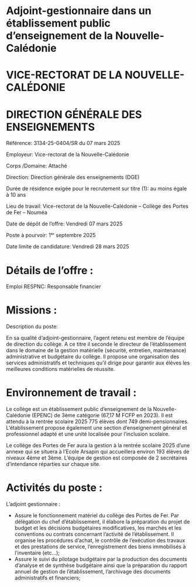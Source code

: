 # Adjoint-gestionnaire dans un établissement public d’enseignement de la Nouvelle-Calédonie

# VICE-RECTORAT DE LA NOUVELLE-CALÉDONIE

# DIRECTION GÉNÉRALE DES ENSEIGNEMENTS

Référence: 3134-25-0404/SR du 07 mars 2025

Employeur: Vice-rectorat de la Nouvelle-Calédonie

Corps /Domaine: Attaché

Direction: Direction générale des enseignements (DGE)

Durée de résidence exigée pour le recrutement sur titre (1): au moins égale à 10 ans

Lieu de travail: Vice-rectorat de la Nouvelle-Calédonie – Collège des Portes de Fer – Nouméa

Date de dépôt de l’offre: Vendredi 07 mars 2025

Poste à pourvoir: 1ᵉʳ septembre 2025

Date limite de candidature: Vendredi 28 mars 2025

# Détails de l’offre :

Emploi RESPNC: Responsable financier

# Missions :

Description du poste:

En sa qualité d’adjoint-gestionnaire, l’agent retenu est membre de l’équipe de direction du collège. A ce titre il seconde le directeur de l’établissement dans le domaine de la gestion matérielle (sécurité, entretien, maintenance) administrative et budgétaire du collège. Il propose une organisation des services administratifs et techniques qu’il dirige pour garantir aux élèves les meilleures conditions matérielles de réussite.

# Environnement de travail :

Le collège est un établissement public d’enseignement de la Nouvelle-Calédonie (EPENC) de 3ème catégorie (67,17 M FCFP en 2023). Il est attendu à la rentrée scolaire 2025 775 élèves dont 749 demi-pensionnaires. L’établissement propose également une section d’enseignement général et professionnel adapté et une unité localisée pour l’inclusion scolaire.

Le collège des Portes de Fer aura la gestion à la rentrée scolaire 2025 d’une annexe qui se situera à l’Ecole Arsapin qui accueillera environ 193 élèves de niveaux 4ème et 3ème. L’équipe de gestion est composée de 2 secrétaires d’intendance réparties sur chaque site.

# Activités du poste :

L’adjoint gestionnaire :

- Assure le fonctionnement matériel du collège des Portes de Fer. Par délégation du chef d’établissement, il élabore la préparation du projet de budget et les décisions budgétaires modificatives, les marchés et les conventions ou contrats concernant l’activité de l’établissement. Il organise les procédures d’achat, le contrôle de l’exécution des travaux et des prestations de service, l’enregistrement des biens immobilisés à l’inventaire (etc…);
- Assure le suivi du pilotage budgétaire par la production des documents d’analyse et de synthèse budgétaire ainsi que la préparation du rapport annuel de gestion de l’établissement, l’archivage des documents administratifs et financiers;